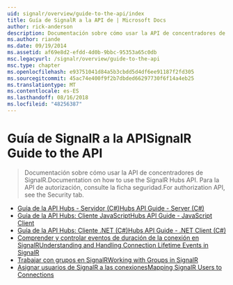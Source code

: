 ```yaml
---
uid: signalr/overview/guide-to-the-api/index
title: Guía de SignalR a la API de | Microsoft Docs
author: rick-anderson
description: Documentación sobre cómo usar la API de concentradores de SignalR. Para la API de autorización, consulte la ficha seguridad.
ms.author: riande
ms.date: 09/19/2014
ms.assetid: af69e8d2-efdd-4d0b-9bbc-95353a65c0db
msc.legacyurl: /signalr/overview/guide-to-the-api
msc.type: chapter
ms.openlocfilehash: e93751041d84a5b3cbdd5d4df6ee91187f2fd305
ms.sourcegitcommit: 45ac74e400f9f2b7dbded66297730f6f14a4eb25
ms.translationtype: MT
ms.contentlocale: es-ES
ms.lasthandoff: 08/16/2018
ms.locfileid: "48256387"
---
```

<a name="signalr-guide-to-the-api"></a><span data-ttu-id="9809e-104">Guía de SignalR a la API</span><span class="sxs-lookup"><span data-stu-id="9809e-104">SignalR Guide to the API</span></span>
====================
> <span data-ttu-id="9809e-105">Documentación sobre cómo usar la API de concentradores de SignalR.</span><span class="sxs-lookup"><span data-stu-id="9809e-105">Documentation on how to use the SignalR Hubs API.</span></span> <span data-ttu-id="9809e-106">Para la API de autorización, consulte la ficha seguridad.</span><span class="sxs-lookup"><span data-stu-id="9809e-106">For authorization API, see the Security tab.</span></span>


- [<span data-ttu-id="9809e-107">Guía de la API Hubs - Servidor (C#)</span><span class="sxs-lookup"><span data-stu-id="9809e-107">Hubs API Guide - Server (C#)</span></span>](hubs-api-guide-server.md)
- [<span data-ttu-id="9809e-108">Guía de la API Hubs: Cliente JavaScript</span><span class="sxs-lookup"><span data-stu-id="9809e-108">Hubs API Guide - JavaScript Client</span></span>](hubs-api-guide-javascript-client.md)
- [<span data-ttu-id="9809e-109">Guía de la API Hubs: Cliente .NET (C#)</span><span class="sxs-lookup"><span data-stu-id="9809e-109">Hubs API Guide - .NET Client (C#)</span></span>](hubs-api-guide-net-client.md)
- [<span data-ttu-id="9809e-110">Comprender y controlar eventos de duración de la conexión en SignalR</span><span class="sxs-lookup"><span data-stu-id="9809e-110">Understanding and Handling Connection Lifetime Events in SignalR</span></span>](handling-connection-lifetime-events.md)
- [<span data-ttu-id="9809e-111">Trabajar con grupos en SignalR</span><span class="sxs-lookup"><span data-stu-id="9809e-111">Working with Groups in SignalR</span></span>](working-with-groups.md)
- [<span data-ttu-id="9809e-112">Asignar usuarios de SignalR a las conexiones</span><span class="sxs-lookup"><span data-stu-id="9809e-112">Mapping SignalR Users to Connections</span></span>](mapping-users-to-connections.md)
